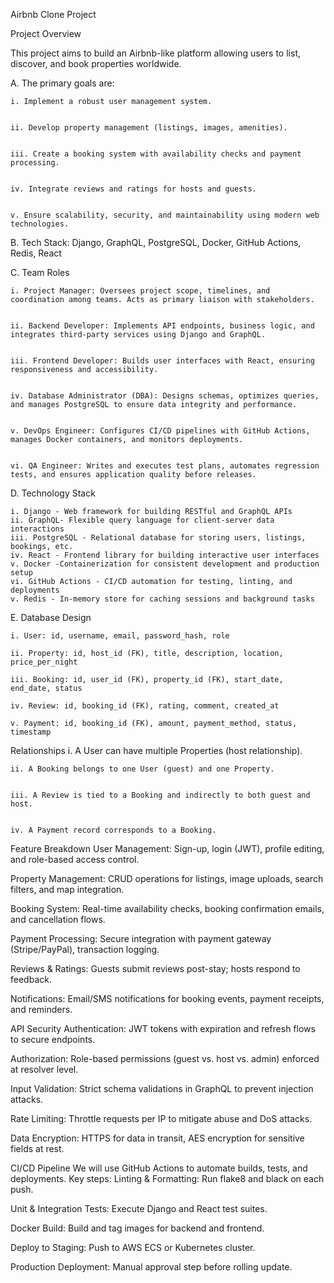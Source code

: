 Airbnb Clone Project

Project Overview

This project aims to build an Airbnb-like platform allowing users to list, discover, and book properties worldwide. 


A. The primary goals are:


    i. Implement a robust user management system.


    ii. Develop property management (listings, images, amenities).


    iii. Create a booking system with availability checks and payment processing.


    iv. Integrate reviews and ratings for hosts and guests.


    v. Ensure scalability, security, and maintainability using modern web technologies.


B. Tech Stack: Django, GraphQL, PostgreSQL, Docker, GitHub Actions, Redis, React


C. Team Roles

    i. Project Manager: Oversees project scope, timelines, and coordination among teams. Acts as primary liaison with stakeholders.


    ii. Backend Developer: Implements API endpoints, business logic, and integrates third-party services using Django and GraphQL.


    iii. Frontend Developer: Builds user interfaces with React, ensuring responsiveness and accessibility.


    iv. Database Administrator (DBA): Designs schemas, optimizes queries, and manages PostgreSQL to ensure data integrity and performance.


    v. DevOps Engineer: Configures CI/CD pipelines with GitHub Actions, manages Docker containers, and monitors deployments.


    vi. QA Engineer: Writes and executes test plans, automates regression tests, and ensures application quality before releases.


D. Technology Stack

    i. Django - Web framework for building RESTful and GraphQL APIs
    ii. GraphQL- Flexible query language for client-server data interactions
    iii. PostgreSQL - Relational database for storing users, listings, bookings, etc.
    iv. React - Frontend library for building interactive user interfaces
    v. Docker -Containerization for consistent development and production setup
    vi. GitHub Actions - CI/CD automation for testing, linting, and deployments
    v. Redis - In-memory store for caching sessions and background tasks


E. Database Design

    i. User: id, username, email, password_hash, role

    ii. Property: id, host_id (FK), title, description, location, price_per_night

    iii. Booking: id, user_id (FK), property_id (FK), start_date, end_date, status

    iv. Review: id, booking_id (FK), rating, comment, created_at

    v. Payment: id, booking_id (FK), amount, payment_method, status, timestamp


Relationships
    i. A User can have multiple Properties (host relationship).


    ii. A Booking belongs to one User (guest) and one Property.


    iii. A Review is tied to a Booking and indirectly to both guest and host.


    iv. A Payment record corresponds to a Booking.


Feature Breakdown
User Management: Sign-up, login (JWT), profile editing, and role-based access control.


Property Management: CRUD operations for listings, image uploads, search filters, and map integration.


Booking System: Real-time availability checks, booking confirmation emails, and cancellation flows.


Payment Processing: Secure integration with payment gateway (Stripe/PayPal), transaction logging.


Reviews & Ratings: Guests submit reviews post-stay; hosts respond to feedback.


Notifications: Email/SMS notifications for booking events, payment receipts, and reminders.


API Security
Authentication: JWT tokens with expiration and refresh flows to secure endpoints.


Authorization: Role-based permissions (guest vs. host vs. admin) enforced at resolver level.


Input Validation: Strict schema validations in GraphQL to prevent injection attacks.


Rate Limiting: Throttle requests per IP to mitigate abuse and DoS attacks.


Data Encryption: HTTPS for data in transit, AES encryption for sensitive fields at rest.


CI/CD Pipeline
We will use GitHub Actions to automate builds, tests, and deployments. Key steps:
Linting & Formatting: Run flake8 and black on each push.


Unit & Integration Tests: Execute Django and React test suites.


Docker Build: Build and tag images for backend and frontend.


Deploy to Staging: Push to AWS ECS or Kubernetes cluster.


Production Deployment: Manual approval step before rolling update.


